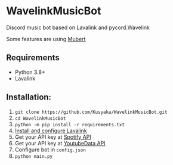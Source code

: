 # WavelinkMusicBot
Discord music bot based on Lavalink and pycord.Wavelink

Some features are using [Mubert](https://github.com/MubertAI/Mubert-Text-to-Music)

## Requirements
* Python 3.8+
* Lavalink

## Installation:
1. `git clone https://github.com/Kusyaka/WavelinkMusicBot.git`
2. `cd WavelinkMusicBot`
3. `python -m pip install -r requirements.txt`
4. [Install and configure Lavalink](https://dsharpplus.github.io/articles/audio/lavalink/setup.html)
5. Get your API key at [Spotify API](https://developer.spotify.com/dashboard/applications)
6. Get your API key at [YoutubeData API](https://console.cloud.google.com/apis/api/youtube.googleapis.com/metrics)
7. Configure bot in `config.json`
8. `python main.py`